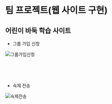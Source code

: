 <h1>팀 프로젝트(웹 사이트 구현)</h1>
<h2>어린이 바둑 학습 사이트</h2>

- 그룹 가입 신청 

![그룹가입신청](https://github.com/sdgbkdfl/sdgbkdfl/assets/127763750/2724b6c2-177d-4c04-8821-826c445d0ec4)

<br>
<br>
<br>

- 숙제 전송
  
![숙제전송](https://github.com/sdgbkdfl/sdgbkdfl/assets/127763750/42ef5628-b619-46d1-a4e4-86bf01cc9090)


